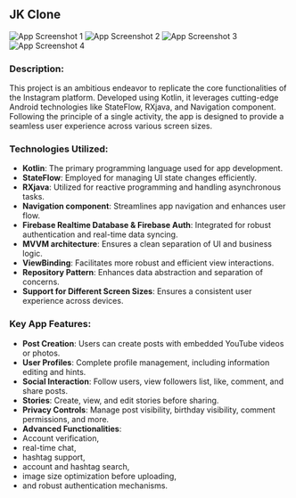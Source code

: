 ## JK Clone

![App Screenshot 1](https://github.com/adelayman1/OldProjects/assets/85571327/9656385a-0421-48a0-96a9-1f2ed657deb8)
![App Screenshot 2](https://github.com/adelayman1/OldProjects/assets/85571327/b5b8a701-596b-4979-b13c-d84342434bfa)
![App Screenshot 3](https://github.com/adelayman1/OldProjects/assets/85571327/000c84ff-8973-42f0-baa5-f93e0389548c)
![App Screenshot 4](https://github.com/adelayman1/OldProjects/assets/85571327/865dc8da-d3ba-4027-9345-48d3bdc0555b)

### Description:
This project is an ambitious endeavor to replicate the core functionalities of the Instagram platform. Developed using Kotlin, it leverages cutting-edge Android technologies like StateFlow, RXjava, and Navigation component. Following the principle of a single activity, the app is designed to provide a seamless user experience across various screen sizes.

### Technologies Utilized:
- **Kotlin**: The primary programming language used for app development.
- **StateFlow**: Employed for managing UI state changes efficiently.
- **RXjava**: Utilized for reactive programming and handling asynchronous tasks.
- **Navigation component**: Streamlines app navigation and enhances user flow.
- **Firebase Realtime Database & Firebase Auth**: Integrated for robust authentication and real-time data syncing.
- **MVVM architecture**: Ensures a clean separation of UI and business logic.
- **ViewBinding**: Facilitates more robust and efficient view interactions.
- **Repository Pattern**: Enhances data abstraction and separation of concerns.
- **Support for Different Screen Sizes**: Ensures a consistent user experience across devices.

### Key App Features:
- **Post Creation**: Users can create posts with embedded YouTube videos or photos.
- **User Profiles**: Complete profile management, including information editing and hints.
- **Social Interaction**: Follow users, view followers list, like, comment, and share posts.
- **Stories**: Create, view, and edit stories before sharing.
- **Privacy Controls**: Manage post visibility, birthday visibility, comment permissions, and more.
- **Advanced Functionalities**:
- Account verification,
- real-time chat,
- hashtag support,
-  account and hashtag search,
-  image size optimization before uploading,
-  and robust authentication mechanisms.
